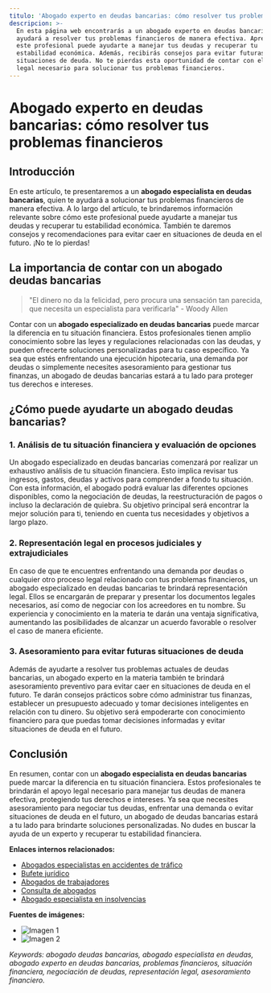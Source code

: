 ```yaml
---
titulo: 'Abogado experto en deudas bancarias: cómo resolver tus problemas financieros'
descripcion: >-
  En esta página web encontrarás a un abogado experto en deudas bancarias que te
  ayudará a resolver tus problemas financieros de manera efectiva. Aprende cómo
  este profesional puede ayudarte a manejar tus deudas y recuperar tu
  estabilidad económica. Además, recibirás consejos para evitar futuras
  situaciones de deuda. No te pierdas esta oportunidad de contar con el apoyo
  legal necesario para solucionar tus problemas financieros.
---
```


# **Abogado experto en deudas bancarias: cómo resolver tus problemas financieros**

## **Introducción**

En este artículo, te presentaremos a un **abogado especialista en deudas bancarias**, quien te ayudará a solucionar tus problemas financieros de manera efectiva. A lo largo del artículo, te brindaremos información relevante sobre cómo este profesional puede ayudarte a manejar tus deudas y recuperar tu estabilidad económica. También te daremos consejos y recomendaciones para evitar caer en situaciones de deuda en el futuro. ¡No te lo pierdas!

## **La importancia de contar con un abogado deudas bancarias**

> "El dinero no da la felicidad, pero procura una sensación tan parecida, que necesita un especialista para verificarla" - Woody Allen

Contar con un **abogado especializado en deudas bancarias** puede marcar la diferencia en tu situación financiera. Estos profesionales tienen amplio conocimiento sobre las leyes y regulaciones relacionadas con las deudas, y pueden ofrecerte soluciones personalizadas para tu caso específico. Ya sea que estés enfrentando una ejecución hipotecaria, una demanda por deudas o simplemente necesites asesoramiento para gestionar tus finanzas, un abogado de deudas bancarias estará a tu lado para proteger tus derechos e intereses.

## **¿Cómo puede ayudarte un abogado deudas bancarias?**

### **1. Análisis de tu situación financiera y evaluación de opciones**

Un abogado especializado en deudas bancarias comenzará por realizar un exhaustivo análisis de tu situación financiera. Esto implica revisar tus ingresos, gastos, deudas y activos para comprender a fondo tu situación. Con esta información, el abogado podrá evaluar las diferentes opciones disponibles, como la negociación de deudas, la reestructuración de pagos o incluso la declaración de quiebra. Su objetivo principal será encontrar la mejor solución para ti, teniendo en cuenta tus necesidades y objetivos a largo plazo.

### **2. Representación legal en procesos judiciales y extrajudiciales**

En caso de que te encuentres enfrentando una demanda por deudas o cualquier otro proceso legal relacionado con tus problemas financieros, un abogado especializado en deudas bancarias te brindará representación legal. Ellos se encargarán de preparar y presentar los documentos legales necesarios, así como de negociar con los acreedores en tu nombre. Su experiencia y conocimiento en la materia te darán una ventaja significativa, aumentando las posibilidades de alcanzar un acuerdo favorable o resolver el caso de manera eficiente.

### **3. Asesoramiento para evitar futuras situaciones de deuda**


Además de ayudarte a resolver tus problemas actuales de deudas bancarias, un abogado experto en la materia también te brindará asesoramiento preventivo para evitar caer en situaciones de deuda en el futuro. Te darán consejos prácticos sobre cómo administrar tus finanzas, establecer un presupuesto adecuado y tomar decisiones inteligentes en relación con tu dinero. Su objetivo será empoderarte con conocimiento financiero para que puedas tomar decisiones informadas y evitar situaciones de deuda en el futuro.




## **Conclusión**




En resumen, contar con un **abogado especialista en deudas bancarias** puede marcar la diferencia en tu situación financiera. Estos profesionales te brindarán el apoyo legal necesario para manejar tus deudas de manera efectiva, protegiendo tus derechos e intereses. Ya sea que necesites asesoramiento para negociar tus deudas, enfrentar una demanda o evitar situaciones de deuda en el futuro, un abogado de deudas bancarias estará a tu lado para brindarte soluciones personalizadas. No dudes en buscar la ayuda de un experto y recuperar tu estabilidad financiera.




**Enlaces internos relacionados:**




- [Abogados especialistas en accidentes de tráfico](abogados-especialistas-en-accidentes-de-trafico)
- [Bufete jurídico](bufete-juridico)
- [Abogados de trabajadores](abogados-de-trabajadores)
- [Consulta de abogados](consulta-de-abogados)
- [Abogado especialista en insolvencias](abogado-especialista-en-insolvencias)




**Fuentes de imágenes:**




- ![Imagen 1](./img/abogado-deudas-bancarias-1.webp)
- ![Imagen 2](./img/abogado-deudas-bancarias-2.webp)




_Keywords: abogado deudas bancarias, abogado especialista en deudas, abogado experto en deudas bancarias, problemas financieros, situación financiera, negociación de deudas, representación legal, asesoramiento financiero._



